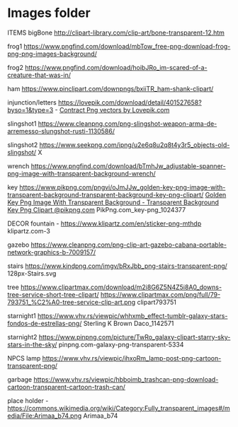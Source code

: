 # Images folder

ITEMS
bigBone http://clipart-library.com/clip-art/bone-transparent-12.htm

frog1 https://www.pngfind.com/download/mbTow_free-png-download-frog-png-png-images-background/

frog2 https://www.pngfind.com/download/hoibJRo_im-scared-of-a-creature-that-was-in/

ham https://www.pinclipart.com/downpngs/bxiiTR_ham-shank-clipart/

injunction/letters https://lovepik.com/download/detail/401527658?byso=1&type=3 -
  <a href="https://lovepik.com/images/png-contract.html">Contract Png vectors by Lovepik.com</a>

slingshot1 https://www.cleanpng.com/png-slingshot-weapon-arma-de-arremesso-slungshot-rusti-1130586/

slingshot2 https://www.seekpng.com/ipng/u2e6q8u2q8t4y3r5_objects-old-slingshot/ X

wrench https://www.pngfind.com/download/bTmhJw_adjustable-spanner-png-image-with-transparent-background-wrench/

key https://www.pikpng.com/pngvi/oJmJJw_golden-key-png-image-with-transparent-background-transparent-background-key-png-clipart/ <a href="https://www.pikpng.com/pngvi/oJmJJw_golden-key-png-image-with-transparent-background-transparent/" target="_blank">Golden Key Png Image With Transparent Background - Transparent Background Key Png Clipart @pikpng.com</a> PikPng.com_key-png_1024377

DECOR
fountain  - https://www.klipartz.com/en/sticker-png-mthdp klipartz.com-3

gazebo https://www.cleanpng.com/png-clip-art-gazebo-cabana-portable-network-graphics-b-7009157/

stairs https://www.kindpng.com/imgv/bRxJbb_png-stairs-transparent-png/ 128px-Stairs.svg

tree https://www.clipartmax.com/download/m2i8G6Z5N4Z5i8A0_downs-tree-service-short-tree-clipart/
https://www.clipartmax.com/png/full/79-793751_%C2%A0-tree-service-clip-art.png clipart793751

starnight1 https://www.vhv.rs/viewpic/whhxmb_effect-tumblr-galaxy-stars-fondos-de-estrellas-png/  Sterling K Brown Daco_1142571

starnight2 https://www.pinpng.com/picture/TwRo_galaxy-clipart-starry-sky-stars-in-the-sky/ pinpng.com-galaxy-png-transparent-5334

NPCS
lamp https://www.vhv.rs/viewpic/ihxoRm_lamp-post-png-cartoon-transparent-png/

garbage https://www.vhv.rs/viewpic/hbboimb_trashcan-png-download-cartoon-transparent-cartoon-trash-can/


place holder - https://commons.wikimedia.org/wiki/Category:Fully_transparent_images#/media/File:Arimaa_b74.png Arimaa_b74

